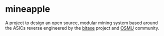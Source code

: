 # mineapple

A project to design an open source, modular mining system based around the ASICs reverse engineered by the [bitaxe](https://bitaxe.org/) project and [OSMU](https://www.opensourceminers.org/) community.

